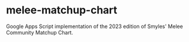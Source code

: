 # melee-matchup-chart
Google Apps Script implementation of the 2023 edition of Smyles' Melee Community Matchup Chart.
